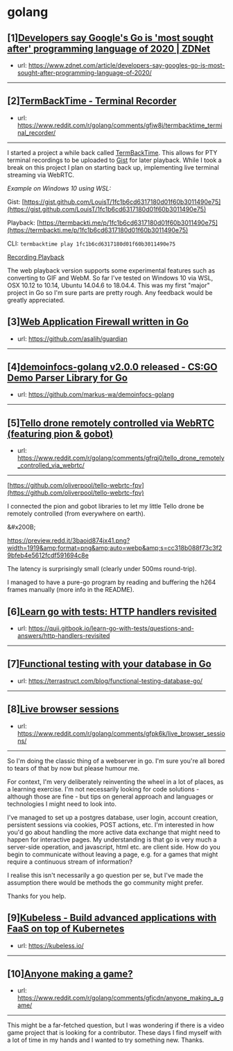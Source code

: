 # golang
## [1][Developers say Google's Go is 'most sought after' programming language of 2020 | ZDNet](https://www.reddit.com/r/golang/comments/gflyyn/developers_say_googles_go_is_most_sought_after/)
- url: https://www.zdnet.com/article/developers-say-googles-go-is-most-sought-after-programming-language-of-2020/
---

## [2][TermBackTime - Terminal Recorder](https://www.reddit.com/r/golang/comments/gfjw8j/termbacktime_terminal_recorder/)
- url: https://www.reddit.com/r/golang/comments/gfjw8j/termbacktime_terminal_recorder/
---
I started a project a while back called [TermBackTime](https://termbackti.me/). This allows for PTY terminal recordings to be uploaded to [Gist](https://gist.github.com/) for later playback. While I took a break on this project I plan on starting back up, implementing live terminal streaming via WebRTC.

*Example on Windows 10 using WSL:*

Gist: [https://gist.github.com/LouisT/1fc1b6cd6317180d01f60b3011490e75](https://gist.github.com/LouisT/1fc1b6cd6317180d01f60b3011490e75)

Playback: [https://termbackti.me/p/1fc1b6cd6317180d01f60b3011490e75](https://termbackti.me/p/1fc1b6cd6317180d01f60b3011490e75)

CLI:  `termbacktime play 1fc1b6cd6317180d01f60b3011490e75`

[Recording Playback](https://i.redd.it/0g04f3g53gx41.gif)

The web playback version supports some experimental features such as converting to GIF and WebM. So far I've tested on Windows 10 via WSL, OSX 10.12 to 10.14, Ubuntu 14.04.6 to 18.04.4. This was my first "major" project in Go so I'm sure parts are pretty rough. Any feedback would be greatly appreciated.
## [3][Web Application Firewall written in Go](https://www.reddit.com/r/golang/comments/gfsns4/web_application_firewall_written_in_go/)
- url: https://github.com/asalih/guardian
---

## [4][demoinfocs-golang v2.0.0 released - CS:GO Demo Parser Library for Go](https://www.reddit.com/r/golang/comments/gfrtdq/demoinfocsgolang_v200_released_csgo_demo_parser/)
- url: https://github.com/markus-wa/demoinfocs-golang
---

## [5][Tello drone remotely controlled via WebRTC (featuring pion &amp; gobot)](https://www.reddit.com/r/golang/comments/gfrqj0/tello_drone_remotely_controlled_via_webrtc/)
- url: https://www.reddit.com/r/golang/comments/gfrqj0/tello_drone_remotely_controlled_via_webrtc/
---
[https://github.com/oliverpool/tello-webrtc-fpv](https://github.com/oliverpool/tello-webrtc-fpv)

I connected the pion and gobot libraries to let my little Tello drone be remotely controlled (from everywhere on earth).

&amp;#x200B;

https://preview.redd.it/3baoid874jx41.png?width=1919&amp;format=png&amp;auto=webp&amp;s=cc318b088f73c3f29bfeb4e5612fcdf591694c8e

The latency is surprisingly small (clearly under 500ms round-trip).

I managed to have a pure-go program by reading and buffering the h264 frames manually (more info in the README).
## [6][Learn go with tests: HTTP handlers revisited](https://www.reddit.com/r/golang/comments/gf6d3u/learn_go_with_tests_http_handlers_revisited/)
- url: https://quii.gitbook.io/learn-go-with-tests/questions-and-answers/http-handlers-revisited
---

## [7][Functional testing with your database in Go](https://www.reddit.com/r/golang/comments/gfk3od/functional_testing_with_your_database_in_go/)
- url: https://terrastruct.com/blog/functional-testing-database-go/
---

## [8][Live browser sessions](https://www.reddit.com/r/golang/comments/gfpk6k/live_browser_sessions/)
- url: https://www.reddit.com/r/golang/comments/gfpk6k/live_browser_sessions/
---
So I'm doing the classic thing of a webserver in go. I'm sure you're all bored to tears of that by now but please humour me.

For context, I'm very deliberately reinventing the wheel in a lot of places, as a learning exercise. I'm not necessarily looking for code solutions - although those are fine - but tips on general approach and languages or technologies I might need to look into.

I've managed to set up a postgres database, user login, account creation, persistent sessions via cookies, POST actions, etc. I'm interested in how you'd go about handling the more active data exchange that might need to happen for interactive pages. My understanding is that go is very much a server-side operation, and javascript, html etc. are client side. How do you begin to communicate without leaving a page, e.g. for a games that might require a continuous stream of information?

I realise this isn't necessarily a go question per se, but I've made the assumption there would be methods the go community might prefer.

Thanks for you help.
## [9][Kubeless - Build advanced applications with FaaS on top of Kubernetes](https://www.reddit.com/r/golang/comments/gfb2ne/kubeless_build_advanced_applications_with_faas_on/)
- url: https://kubeless.io/
---

## [10][Anyone making a game?](https://www.reddit.com/r/golang/comments/gficdn/anyone_making_a_game/)
- url: https://www.reddit.com/r/golang/comments/gficdn/anyone_making_a_game/
---
This might be a far-fetched question, but I was wondering if there is a video game project that is looking for a contributor. These days I find myself with a lot of time in my hands and I wanted to try something new. Thanks.
